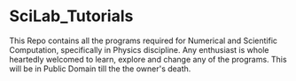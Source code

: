 # SciLab_Tutorials
This Repo contains all the programs required for Numerical and Scientific Computation, specifically in Physics discipline. Any enthusiast is whole heartedly welcomed to learn, explore and change any of the programs. This will be in Public Domain till the the owner's death.
